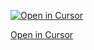 [![Open in Cursor](https://img.shields.io/badge/Open_in-Cursor-blueviolet)](cursor://open?url=https://github.com/iganbold/megapot)


[Open in Cursor](cursor://open?url=https://github.com/iganbold/megapot)